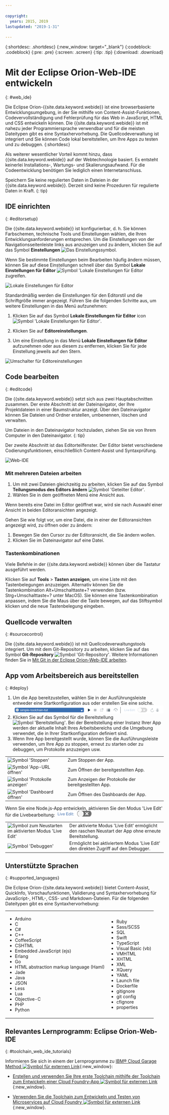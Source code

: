 ```yaml
---

copyright:
  years: 2015, 2019
lastupdated: "2019-1-31"

---
```


{:shortdesc: .shortdesc}
{:new_window: target="_blank"}
{:codeblock: .codeblock}
{:pre: .pre}
{:screen: .screen}
{:tip: .tip}
{:download: .download}

# Mit der Eclipse Orion-Web-IDE entwickeln
{: #web_ide}

Die Eclipse Orion-{{site.data.keyword.webide}} ist eine browserbasierte Entwicklungsumgebung, in der Sie mithilfe von Content-Assist-Funktionen, Codevervollständigung und Fehlerprüfung für das Web in JavaScript, HTML und CSS entwickeln können. Die {{site.data.keyword.webide}} ist mit nahezu jeder Programmiersprache verwendbar und für die meisten Dateitypen gibt es eine Syntaxhervorhebung. Die Quellcodeverwaltung ist integriert und Sie können Code lokal bereitstellen, um Ihre Apps zu testen und zu debuggen.
{:shortdesc}

Als weiterer wesentlicher Vorteil kommt hinzu, dass {{site.data.keyword.webide}} auf der Webtechnologie basiert. Es entsteht keinerlei Installations-, Wartungs- und Skalierungsaufwand. Für die Codeentwicklung benötigen Sie lediglich einen Internetanschluss.

Speichern Sie keine regulierten Daten in Dateien in der {{site.data.keyword.webide}}. Derzeit sind keine Prozeduren für regulierte Daten in Kraft.
{: tip}

## IDE einrichten
{: #editorsetup}

Die {{site.data.keyword.webide}} ist konfigurierbar, d. h. Sie können Farbschemen, technische Tools und Einstellungen wählen, die Ihren Entwicklungsanforderungen entsprechen. Um die Einstellungen von der Navigationsseitenleiste links aus anzuzeigen und zu ändern, klicken Sie auf das Symbol **Einstellungen** <img class="inline" src="images/webide_settings_icon_light_small.png"  alt="Das Einstellungssymbol">.

Wenn Sie bestimmte Einstellungen beim Bearbeiten häufig ändern müssen, können Sie auf diese Einstellungen schnell über das Symbol **Lokale Einstellungen für Editor** <img class="inline" src="images/webide_local_settings_icon_light_small.png"  alt="Symbol 'Lokale Einstellungen für Editor"> zugreifen.

![Lokale Einstellungen für Editor](images/webide_local_editor_settings_light.png)

Standardmäßig werden die Einstellungen für den Editorstil und die Schriftgröße immer angezeigt. Führen Sie die folgenden Schritte aus, um weitere Einstellungen in das Menü aufzunehmen:

1. Klicken Sie auf das Symbol **Lokale Einstellungen für Editor** icon <img class="inline" src="images/webide_local_settings_icon_light_small.png"  alt="Symbol 'Lokale Einstellungen für Editor'">.

2. Klicken Sie auf **Editoreinstellungen**.

3. Um eine Einstellung in das Menü **Lokale Einstellungen für Editor** aufzunehmen oder aus diesem zu entfernen, klicken Sie für jede Einstellung jeweils auf den Stern.

![Umschalter für Editoreinstellungen](images/webide_editor_settings_toggle_light.png)


## Code bearbeiten
{: #editcode}

Die {{site.data.keyword.webide}} setzt sich aus zwei Hauptabschnitten zusammen. Der erste Abschnitt ist der Dateinavigator, der Ihre Projektdateien in einer Baumstruktur anzeigt. Über den Dateinavigator können Sie Dateien und Ordner erstellen, umbenennen, löschen und verwalten.

Um Dateien in den Dateinavigator hochzuladen, ziehen Sie sie von Ihrem Computer in den Dateinavigator.
{: tip}

Der zweite Abschnitt ist das Editorteilfenster. Der Editor bietet verschiedene Codierungsfunktionen, einschließlich Content-Assist und Syntaxprüfung.

![Web-IDE](images/webide_light.png)

### Mit mehreren Dateien arbeiten
1. Um mit zwei Dateien gleichzeitig zu arbeiten, klicken Sie auf das Symbol **Teilungsmodus des Editors ändern** <img class="inline" src="images/webide_split_editor_icon_light_small.png"  alt="Symbol 'Geteilter Editor'">.
2. Wählen Sie in dem geöffneten Menü eine Ansicht aus.

 Wenn bereits eine Datei im Editor geöffnet war, wird sie nach Auswahl einer Ansicht in beiden Editoransichten angezeigt.

 Gehen Sie wie folgt vor, um eine Datei, die in einer der Editoransichten angezeigt wird, zu öffnen oder zu ändern:
 1. Bewegen Sie den Cursor zu der Editoransicht, die Sie ändern wollen.
 2. Klicken Sie im Dateinavigator auf eine Datei.

### Tastenkombinationen
Viele Befehle in der {{site.data.keyword.webide}} können über die Tastatur ausgeführt werden.

Klicken Sie auf **Tools** > **Tasten anzeigen**, um eine Liste mit den Tastenbelegungen anzuzeigen. Alternativ können Sie die Tastenkombination Alt+Umschalttaste+? verwenden (bzw. Strg+Umschalttaste+? unter MacOS). Sie können eine Tastenkombination anpassen, indem Sie die Maus über die Taste bewegen, auf das Stiftsymbol klicken und die neue Tastenbelegung eingeben.

## Quellcode verwalten
{: #sourcecontrol}

Die {{site.data.keyword.webide}} ist mit Quellcodeverwaltungstools integriert. Um mit dem Git-Repository zu arbeiten, klicken Sie auf das Symbol **Git-Repository** <img class="inline" src="images/webide_git_icon_light_small.png"  alt="Symbol 'Git-Repository'">.  Weitere Informationen finden Sie in [Mit Git in der Eclipse Orion-Web-IDE arbeiten](/docs/services/ContinuousDelivery?topic=ContinuousDelivery-git_web_ide#git_web_ide).

## App vom Arbeitsbereich aus bereitstellen
{: #deploy}

1. Um die App bereitzustellen, wählen Sie in der Ausführungsleiste entweder eine Startkonfiguration aus oder erstellen Sie eine solche.
   ![Ausführungsleiste](images/webide_runbar_light.png)   
1. Klicken Sie auf das Symbol für die Bereitstellung <img class="inline" src="images/webide_deploy_button_light_small.png"  alt="Symbol 'Bereitstellung'">. Bei der Bereitstellung einer Instanz Ihrer App werden der aktuelle Inhalt Ihres Arbeitsbereichs und die Umgebung verwendet, die in Ihrer Startkonfiguration definiert sind.
2. Wenn Ihre App bereitgestellt wurde, können Sie die Ausführungsleiste verwenden, um Ihre App zu stoppen, erneut zu starten oder zu debuggen, um Protokolle anzuzeigen usw.

<table role="presentation">
<tr><td><img src="./images/stop_button.png"  alt="Symbol 'Stoppen'"></td><td>Zum Stoppen der App.</td></tr>
<tr><td> <img src="./images/open_app_url.png"  alt="Symbol 'App-URL öffnen'"></td><td> Zum Öffnen der bereitgestellten App.</td></tr>
<tr><td><img src="./images/view_logs.png"  alt="Symbol 'Protokolle anzeigen'"></td><td>Zum Anzeigen der Protokolle der bereitgestellten App.</td></tr>
<tr><td><img src="./images/open_dashboard.png"  alt="Symbol 'Dashboard öffnen'"></td><td>Zum Öffnen des Dashboards der App.</td></tr>
</table>

Wenn Sie eine Node.js-App entwickeln, aktivieren Sie den Modus 'Live Edit' für die Livebearbeitung: <img  src="./images/enable_live_edit.png"  alt="Schieberegler für die Aktivierung des Modus 'Live Edit'">

<table role="presentation"><tr><td><img src="./images/live_edit_restart.png"  alt="Symbol zum Neustarten im aktivierten Modus 'Live Edit'"></td><td>Der aktivierte Modus 'Live Edit' ermöglicht den raschen Neustart der App ohne erneute Bereitstellung.</td></tr>
<tr><td> <img src="./images/debug_icon.png"  alt="Symbol 'Debuggen'"></td>
<td>Ermöglicht bei aktiviertem Modus 'Live Edit' den direkten Zugriff auf den Debugger.
</td></tr>
</table>

<!-- 3/6/2016: bl commands don't work with V2/CD
## Editing outside of the {{site.data.keyword.webide}}
{: #editlocal}

To use an editor besides the {{site.data.keyword.webide}}, set up {{site.data.keyword.Bluemix_live}} so that you can work directly with your project files in any tool. {{site.data.keyword.Bluemix_live_notm}} is a command-line application that synchronizes the changes in your local file system with your cloud workspace in {{site.data.keyword.Bluemix_short}}.

### Before you begin

Download and install the [{{site.data.keyword.Bluemix_live_notm}} command-line interface ![External link icon](../../icons/launch-glyph.svg "External link icon")](http://livesyncdownload.ng.bluemix.net){: new_window}.

### Synchronizing your local environment with {{site.data.keyword.Bluemix_notm}}
{: #edit_local_download}

1. Open a command-line window.
2. Sign in to {{site.data.keyword.Bluemix_notm}}:

	```
	bl login
	```
	{: pre}

3. When you are prompted, enter your IBMid and password.
4. View a list of your {{site.data.keyword.Bluemix_notm}} projects:

	```
	bl projects
	```
	{: pre}

4. Synchronize your local environment with your project on {{site.data.keyword.Bluemix_notm}}:

	```
	bl sync projectName
	```
	{: pre}

where `projectName` is your {{site.data.keyword.Bluemix_notm}} app's name.

When you are finished editing, enter `q` to end synchronization.

### Enabling the Desktop Sync feature to edit code locally

The Desktop Sync feature is like Live Edit mode for the command line. You need the Desktop Sync feature to debug on the command line.
1. In another command-line window, enable the Desktop Sync feature:

	```
	cd localDirectory
	bl start
	```
	{: codeblock}

2. Use the launch configuration that you created in the {{site.data.keyword.webide}}. After you select the launch configuration, the Desktop Sync feature is enabled in your local environment. In the command-line window that you just opened, you can view the app's URL, the debug URL, the manage URL, and view the {{site.data.keyword.Bluemix_live_notm}} state.

3. Refresh the browser and verify that you can see the changes that you saved to static files in the local workspace.

### Disabling the Desktop Sync feature

1. In the second command-line window, enter `bl stop`.
2. In the first command-line window, enter `q`.

-->

## Unterstützte Sprachen
{: #supported_languages}

Die Eclipse Orion-{{site.data.keyword.webide}} bietet Content-Assist, QuickInfo, Vorschaufunktionen, Validierung und Syntaxhervorhebung für JavaScript-, HTML-, CSS- und Markdown-Dateien. Für die folgenden Dateitypen gibt es eine Syntaxhervorhebung:

<table role="presentation">
<tr>
<td>
<ul><li>Arduino
</li><li>C</li>
<li>C#
</li><li>C++
</li><li>CoffeeScript
</li><li>CSHTML
</li><li>Embedded JavaScript (ejs)
</li><li>Erlang
</li><li>Go
</li><li>HTML abstraction markup language (Haml)
</li><li>Jade
</li><li>Java
</li><li>JSON
</li><li>Less  
</li><li>Lua  
</li><li>Objective-C
</li><li>PHP
</li><li>Python</li></ul>
</td>
<td>
<ul><li>Ruby
</li><li>Sass/SCSS
</li><li>SQL
</li><li>Swift
</li><li>TypeScript
</li><li>Visual Basic (vb)
</li><li>VMHTML
</li><li>XHTML
</li><li>XML
</li><li>XQuery
</li><li>YAML
</li><li>Launch file 	
</li><li>Dockerfile
</li><li>gitignore
</li><li>git config
</li><li>cfignore
</li><li>properties
</li></ul>
</td>
</tr>
</table>

## Relevantes Lernprogramm: Eclipse Orion-Web-IDE
{: #toolchain_web_ide_tutorials}

Informieren Sie sich in einem der Lernprogramme zu [IBM&reg; Cloud Garage Method ![Symbol für externen Link](../../icons/launch-glyph.svg "Symbol für externen Link")](https://www.ibm.com/cloud/garage){:new_window}:

  * [Erstellen und verwenden Sie Ihre erste Toolchain mithilfe der Toolchain zum Entwickeln einer Cloud Foundry-App ![Symbol für externen Link](../../icons/launch-glyph.svg "Symbol für externen Link")](https://www.ibm.com/cloud/garage/tutorials/introduce-develop-cloud-foundry-app-toolchain){:new_window}.

  * [Verwenden Sie die Toolchain zum Entwickeln und Testen von Microservices auf Cloud Foundry ![Symbol für externen Link](../../icons/launch-glyph.svg "Symbol für externen Link")](https://www.ibm.com/cloud/garage/tutorials/use-develop-test-microservices-on-cloud-foundry-toolchain){:new_window}.

